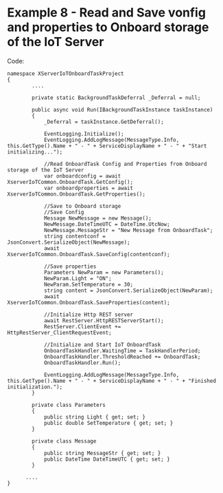 # Example 8 - Read and Save vonfig and properties to Onboard storage of the IoT Server

Code:

    namespace XServerIoTOnboardTaskProject
    {
            ....

            private static BackgroundTaskDeferral _Deferral = null;

            public async void Run(IBackgroundTaskInstance taskInstance)
            {
                _Deferral = taskInstance.GetDeferral();

                EventLogging.Initialize();
                EventLogging.AddLogMessage(MessageType.Info, this.GetType().Name + " - " + ServiceDisplayName + " - " + "Start initializing...");

                //Read OnboardTask Config and Properties from Onboard storage of the IoT Server 
                var onboardconfig = await XserverIoTCommon.OnboardTask.GetConfig();
                var onboardproperties = await XserverIoTCommon.OnboardTask.GetProperties();

                //Save to Onboard storage
                //Save Config
                Message NewMessage = new Message();
                NewMessage.DateTimeUTC = DateTime.UtcNow;
                NewMessage.MessageStr = "New Message from OnboardTask";
                string contentconf = JsonConvert.SerializeObject(NewMessage);
                await XserverIoTCommon.OnboardTask.SaveConfig(contentconf);

                //Save properties
                Parameters NewParam = new Parameters();
                NewParam.Light = "ON";
                NewParam.SetTemperature = 30;
                string content = JsonConvert.SerializeObject(NewParam);
                await XserverIoTCommon.OnboardTask.SaveProperties(content);

                //Initialize Http REST server
                await RestServer.HttpRESTServerStart();
                RestServer.ClientEvent += HttpRestServer_ClientRequestEvent;

                //Initialize and Start IoT OnboardTask
                OnboardTaskHandler.WaitingTime = TaskHandlerPeriod;
                OnboardTaskHandler.ThresholdReached += OnboardTask;
                OnboardTaskHandler.Run();

                EventLogging.AddLogMessage(MessageType.Info, this.GetType().Name + " - " + ServiceDisplayName + " - " + "Finished initialization.");
            }

            private class Parameters
            {
                public string Light { get; set; }
                public double SetTemperature { get; set; }
            }

            private class Message
            {
                public string MessageStr { get; set; }
                public DateTime DateTimeUTC { get; set; }
            }

          ....
    }
